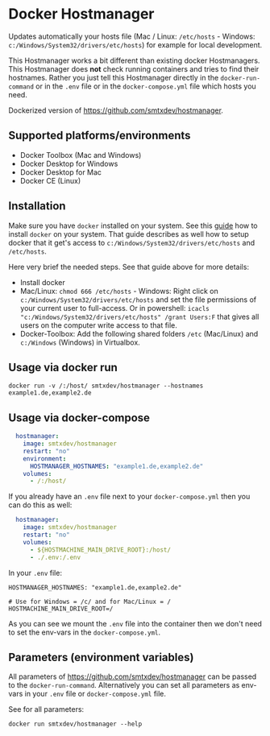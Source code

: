 # Docker Hostmanager

Updates automatically your hosts file (Mac / Linux: `/etc/hosts` - Windows: `c:/Windows/System32/drivers/etc/hosts`) for example for local development.

This Hostmanager works a bit different than existing docker Hostmanagers. This Hostmanager does **not** check running containers and tries to find their hostnames.
Rather you just tell this Hostmanager directly in the `docker-run-command`  or in the `.env` file or in the `docker-compose.yml` file which hosts you need.

Dockerized version of https://github.com/smtxdev/hostmanager.


## Supported platforms/environments

- Docker Toolbox (Mac and Windows)
- Docker Desktop for Windows
- Docker Desktop for Mac
- Docker CE (Linux)

## Installation

Make sure you have `docker` installed on your system. See this [guide](https://github.com/smtxdev/wiki/blob/master/setup-docker.md) how to install `docker` on your system.
That guide describes as well how to setup docker that it get's access to `c:/Windows/System32/drivers/etc/hosts` and `/etc/hosts`.

Here very brief the needed steps. See that guide above for more details:

- Install docker
- Mac/Linux: `chmod 666 /etc/hosts` - Windows: Right click on `c:/Windows/System32/drivers/etc/hosts` and set the file permissions of your current user to full-access. Or in powershell: `icacls "c:/Windows/System32/drivers/etc/hosts" /grant Users:F` that gives all users on the computer write access to that file.
- Docker-Toolbox: Add the following shared folders `/etc` (Mac/Linux) and `c:/Windows` (Windows) in Virtualbox.

## Usage via docker run

```
docker run -v /:/host/ smtxdev/hostmanager --hostnames example1.de,example2.de
```

## Usage via docker-compose


```yaml
  hostmanager:
    image: smtxdev/hostmanager
    restart: "no"
    environment:
      HOSTMANAGER_HOSTNAMES: "example1.de,example2.de"
    volumes:
      - /:/host/
```

If you already have an `.env` file next to your `docker-compose.yml` then you can do this as well:

```yaml
  hostmanager:
    image: smtxdev/hostmanager
    restart: "no"
    volumes:
      - ${HOSTMACHINE_MAIN_DRIVE_ROOT}:/host/
      - ./.env:/.env
```

In your `.env` file:

```
HOSTMANAGER_HOSTNAMES: "example1.de,example2.de"

# Use for Windows = /c/ and for Mac/Linux = /
HOSTMACHINE_MAIN_DRIVE_ROOT=/
```

As you can see we mount the `.env` file into the container then we don't need to set the env-vars in the `docker-compose.yml`.

## Parameters (environment variables)

All parameters of https://github.com/smtxdev/hostmanager can be passed to the `docker-run-command`. Alternatively you can set all parameters as env-vars in your `.env` file or `docker-compose.yml` file.

See for all parameters:

```
docker run smtxdev/hostmanager --help
```
